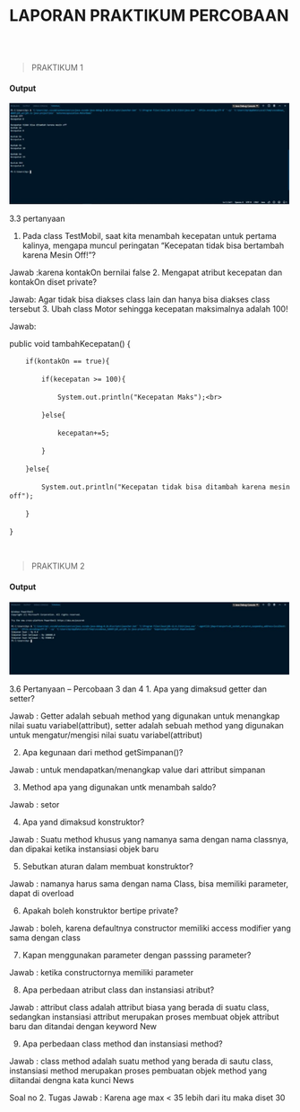 <h1>LAPORAN PRAKTIKUM PERCOBAAN</h1>
<br><br>
<blockquote>PRAKTIKUM 1</blockquote>
<h4>Output</h4>
<img src="https://github.com/Auful01/PBO/blob/master/Jobsheet3/img/coba2.jpeg" width=500px>
<p>3.3	pertanyaan

1.	Pada class TestMobil, saat kita menambah kecepatan untuk pertama kalinya, mengapa muncul peringatan “Kecepatan tidak bisa bertambah karena Mesin Off!”?

Jawab :karena kontakOn bernilai false
2.	Mengapat atribut kecepatan dan kontakOn diset private?

Jawab: Agar tidak bisa diakses class lain dan hanya bisa diakses class tersebut
3.	Ubah class Motor sehingga kecepatan maksimalnya adalah 100!

Jawab: 

  public void tambahKecepatan() {
  
        if(kontakOn == true){
        
            if(kecepatan >= 100){
            
                System.out.println("Kecepatan Maks");<br>
                
            }else{
            
                kecepatan+=5;
                
            }
            
        }else{
        
            System.out.println("Kecepatan tidak bisa ditambah karena mesin off");
            
        }
        
    }
   </p>
<br>
<blockquote>PRAKTIKUM 2</blockquote>
<h4>Output</h4>
<img src="https://github.com/Auful01/PBO/blob/master/Jobsheet3/img/coba1.jpeg" width=500px>
<p>3.6 Pertanyaan – Percobaan 3 dan 4
1. Apa yang dimaksud getter dan setter?
  
Jawab : Getter adalah sebuah method yang digunakan untuk menangkap nilai suatu variabel(attribut), setter adalah sebuah method yang digunakan untuk mengatur/mengisi nilai suatu variabel(attribut)

2. Apa kegunaan dari method getSimpanan()?

Jawab : untuk mendapatkan/menangkap value dari attribut simpanan

3. Method apa yang digunakan untk menambah saldo?

Jawab : setor

4. Apa yand dimaksud konstruktor?

Jawab : Suatu method khusus yang namanya sama dengan nama classnya, dan dipakai ketika instansiasi objek baru

5. Sebutkan aturan dalam membuat konstruktor?

Jawab : namanya harus sama dengan nama Class, bisa memiliki parameter, dapat di overload

6. Apakah boleh konstruktor bertipe private?

Jawab : boleh, karena defaultnya constructor memiliki access modifier yang sama dengan class

7. Kapan menggunakan parameter dengan passsing parameter?

Jawab : ketika constructornya memiliki parameter

8. Apa perbedaan atribut class dan instansiasi atribut?

Jawab : attribut class adalah attribut biasa yang berada di suatu class, sedangkan instansiasi attribut merupakan proses membuat objek attribut baru dan ditandai dengan keyword New

9. Apa perbedaan class method dan instansiasi method?

Jawab : class method adalah suatu method yang berada di sautu class, instansiasi method merupakan proses pembuatan objek method yang diitandai dengna kata kunci News

</p>
Soal no 2. Tugas 
Jawab : Karena age max < 35 lebih dari itu maka diset 30
